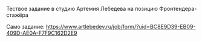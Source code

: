 Тествое задание в студию Артемия Лебедева на позицию Фронтендера-стажёра
 
Само задание: https://www.artlebedev.ru/job/form/?uid=BC8E9D39-EB09-409D-AE0A-F7F9C162D2E9